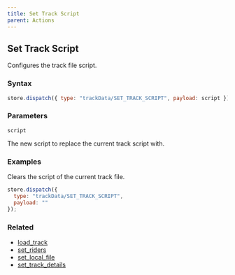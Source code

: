 ```yaml
---
title: Set Track Script
parent: Actions
---
```


## Set Track Script

Configures the track file script.

### Syntax

```js
store.dispatch({ type: "trackData/SET_TRACK_SCRIPT", payload: script });
```

### Parameters

`script`

The new script to replace the current track script with.

### Examples

Clears the script of the current track file.

```js
store.dispatch({
  type: "trackData/SET_TRACK_SCRIPT",
  payload: ""
});
```

### Related

- [load_track](./load_track.md)
- [set_riders](./set_riders.md)
- [set_local_file](./set_local_file.md)
- [set_track_details](./set_track_details.md)
